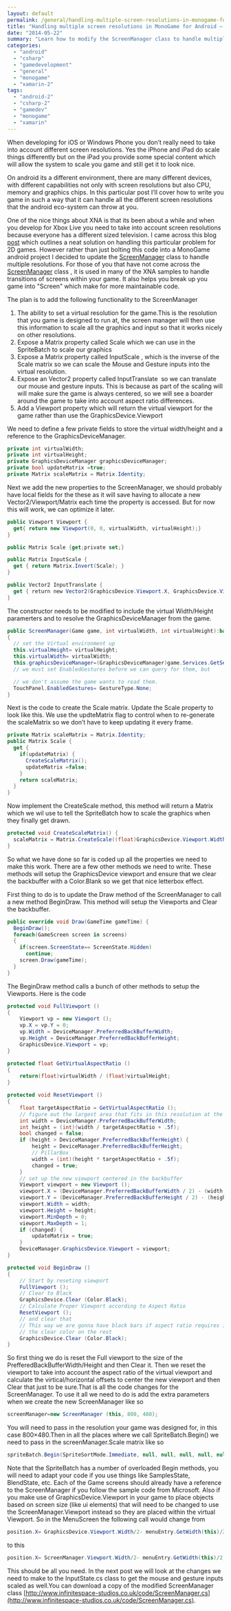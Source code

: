```yaml
---
layout: default
permalink: /general/handling-multiple-screen-resolutions-in-monogame-for-android-part-1
title: "Handling multiple screen resolutions in MonoGame for Android – Part 1"
date: "2014-05-22"
summary: "Learn how to modify the ScreenManager class to handle multiple screen resolutions in MonoGame Android games using virtual resolution scaling."
categories: 
  - "android"
  - "csharp"
  - "gamedevelopment"
  - "general"
  - "monogame"
  - "xamarin-2"
tags: 
  - "android-2"
  - "csharp-2"
  - "gamedev"
  - "monogame"
  - "xamarin"
---
```


When developing for iOS or Windows Phone you don’t really need to take into account different screen resolutions. Yes the iPhone and iPad do scale things differently but on the iPad you provide some special content which will allow the system to scale you game and still get it to look nice.

On android its a different environment, there are many different devices, with different capabilities not only with screen resolutions but also CPU, memory and graphics chips. In this particular post I’ll cover how to write you game in such a way that it can handle all the different screen resolutions that the android eco-system can throw at you.

One of the nice things about XNA is that its been about a while and when you develop for Xbox Live you need to take into account screen resolutions because everyone has a different sized television. I came across this blog [post](http://www.david-amador.com/2010/03/xna-2d-independent-resolution-rendering/) which outlines a neat solution on handling this particular problem for 2D games. However rather than just bolting this code into a MonoGame android project I decided to update the [ScreenManager](http://create.msdn.com/en-US/education/catalog/sample/game_state_management) class to handle multiple resolutions. For those of you that have not come across the [ScreenManager](http://create.msdn.com/en-US/education/catalog/sample/game_state_management) class , it is used in many of the XNA samples to handle transitions of screens within your game. It also helps you break up you game into "Screen" which make for more maintainable code.

The plan is to add the following functionality to the ScreenManager

1. The ability to set a virtual resolution for the game.This is the resolution that you game is designed to run at, the screen manager will then use this information to scale all the graphics and input so that it works nicely on other resolutions.
2. Expose a Matrix property called Scale which we can use in the SpriteBatch to scale our graphics
3. Expose a Matrix property called InputScale , which is the inverse of the Scale matrix so we can scale the Mouse and Gesture inputs into the virtual resolution.
4. Expose an Vector2 property called InputTranslate  so we can translate our mouse and gesture inputs. This is because as part of the scaling will will make sure the game is always centered, so we will see a boarder around the game to take into account aspect ratio differences.
5. Add a Viewport property which will return the virtual viewport for the game rather than use the GraphicsDevice.Viewport

We need to define a few private fields to store the virtual width/height and a reference to the GraphicsDeviceManager.

```csharp
private int virtualWidth;
private int virtualHeight;
private GraphicsDeviceManager graphicsDeviceManager;
private bool updateMatrix =true;
private Matrix scaleMatrix = Matrix.Identity;

```

Next we add the new properties to the ScreenManager, we should probably have local fields for the these as it will save having to allocate a new Vector2/Viewport/Matrix each time the property is accessed. But for now this will work, we can optimize it later.

```csharp
public Viewport Viewport {
  get{ return new Viewport(0, 0, virtualWidth, virtualHeight);}
}

public Matrix Scale {get;private set;}

public Matrix InputScale {
  get { return Matrix.Invert(Scale); }
}

public Vector2 InputTranslate {
  get { return new Vector2(GraphicsDevice.Viewport.X, GraphicsDevice.Viewport.Y); }
}
```

The constructor needs to be modified to include the virtual Width/Height paramerters and to resolve the GraphicsDeviceManager from the game.

```csharp
public ScreenManager(Game game, int virtualWidth, int virtualHeight):base(game)
{
  // set the Virtual environment up
  this.virtualHeight= virtualHeight;
  this.virtualWidth= virtualWidth;
  this.graphicsDeviceManager=(GraphicsDeviceManager)game.Services.GetService(typeof(IGraphicsDeviceManager));
  // we must set EnabledGestures before we can query for them, but

  // we don't assume the game wants to read them.
  TouchPanel.EnabledGestures= GestureType.None;
}
```

Next is the code to create the Scale matrix. Update the Scale property to look like this. We use the updteMatrix flag to control when to re-generate the scaleMatrix so we don’t have to keep updating it every frame.

```csharp
private Matrix scaleMatrix = Matrix.Identity;
public Matrix Scale { 
  get {
    if(updateMatrix) {
      CreateScaleMatrix();
      updateMatrix =false;
    }
    return scaleMatrix;
  }
}

```

Now implement the CreateScale method, this method will return a Matrix which we wil use to tell the SpriteBatch how to scale the graphics when they finally get drawn.

```csharp
protected void CreateScaleMatrix() {
  scaleMatrix = Matrix.CreateScale((float)GraphicsDevice.Viewport.Width/ virtualWidth, (float)GraphicsDevice.Viewport.Width/ virtualWidth, 1f);
}

```

So what we have done so far is coded up all the properties we need to make this work. There are a few other methods we need to write. These methods will setup the GraphicsDevice viewport and ensure that we clear the backbuffer with a Color.Blank so we get that nice letterbox effect.

First thing to do is to update the Draw method of the ScreenManager to call a new method BeginDraw. This method will setup the Viewports and Clear the backbuffer.

```csharp
public override void Draw(GameTime gameTime) {
  BeginDraw();
  foreach(GameScreen screen in screens)
  {
    if(screen.ScreenState== ScreenState.Hidden)
      continue;
    screen.Draw(gameTime);
  }
}

```

The BeginDraw method calls a bunch of other methods to setup the Viewports. Here is the code

```csharp
protected void FullViewport ()
{ 
    Viewport vp = new Viewport (); 
    vp.X = vp.Y = 0; 
    vp.Width = DeviceManager.PreferredBackBufferWidth;
    vp.Height = DeviceManager.PreferredBackBufferHeight;
    GraphicsDevice.Viewport = vp;   
}

protected float GetVirtualAspectRatio ()
{
    return(float)virtualWidth / (float)virtualHeight;   
}

protected void ResetViewport ()
{
    float targetAspectRatio = GetVirtualAspectRatio ();   
    // figure out the largest area that fits in this resolution at the desired aspect ratio     
    int width = DeviceManager.PreferredBackBufferWidth;   
    int height = (int)(width / targetAspectRatio + .5f);   
    bool changed = false;     
    if (height > DeviceManager.PreferredBackBufferHeight) { 
        height = DeviceManager.PreferredBackBufferHeight;   
        // PillarBox 
        width = (int)(height * targetAspectRatio + .5f);
        changed = true;   
    }     
    // set up the new viewport centered in the backbuffer 
    Viewport viewport = new Viewport ();   
    viewport.X = (DeviceManager.PreferredBackBufferWidth / 2) - (width / 2); 
    viewport.Y = (DeviceManager.PreferredBackBufferHeight / 2) - (height / 2); 
    viewport.Width = width; 
    viewport.Height = height; 
    viewport.MinDepth = 0; 
    viewport.MaxDepth = 1;         
    if (changed) {
        updateMatrix = true;
    }   
    DeviceManager.GraphicsDevice.Viewport = viewport;   
}

protected void BeginDraw ()
{   
    // Start by reseting viewport 
    FullViewport ();   
    // Clear to Black 
    GraphicsDevice.Clear (Color.Black);   
    // Calculate Proper Viewport according to Aspect Ratio 
    ResetViewport ();   
    // and clear that    
    // This way we are gonna have black bars if aspect ratio requires it and     
    // the clear color on the rest 
    GraphicsDevice.Clear (Color.Black);   
}

```

So first thing we do is reset the Full viewport to the size of the PrefferedBackBufferWidth/Height and then Clear it. Then we reset the viewport to take into account the aspect ratio of the virtual viewport and calculate the virtical/horizontal offsets to center the new viewport and then Clear that just to be sure.That is all the code changes for the ScreenManager. To use it all we need to do is add the extra parameters when we create the new ScreenManager like so

```csharp
screenManager=new ScreenManager (this, 800, 480);

```

You will need to pass in the resolution your game was designed for, in this case 800×480.Then in all the places where we call SpriteBatch.Begin() we need to pass in the screenManager.Scale matrix like so

```csharp
spriteBatch.Begin(SpriteSortMode.Immediate, null, null, null, null, null, ScreenManager.Scale);

```

Note that the SpriteBatch has a number of overloaded Begin methods, you will need to adapt your code if you use things like SamplesState, BlendState, etc. Each of the Game screens should already have a reference to the ScreenManager if you follow the sample code from Microsoft. Also if you make use of GraphicsDevice.Viewport in your game to place objects based on screen size (like ui elements) that will need to be changed to use the ScreenManager.Viewport instead so they are placed within the virtual Viewport. So in the MenuScreen the following call would change from

```csharp
position.X= GraphicsDevice.Viewport.Width/2- menuEntry.GetWidth(this)/2; 

```

to this

```csharp
position.X= ScreenManager.Viewport.Width/2- menuEntry.GetWidth(this)/2;

```

This should be all you need. In the next post we will look at the changes we need to make to the InputState.cs class to get the mouse and gesture inputs scaled as well.You can download a copy of the modified ScreenManager class [http://www.infinitespace-studios.co.uk/code/ScreenManager.cs](http://www.infinitespace-studios.co.uk/code/ScreenManager.cs).
